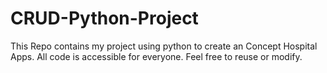 # CRUD-Python-Project
This Repo contains my project using python to create an Concept Hospital Apps.
All code is accessible for everyone. Feel free to reuse or modify.
